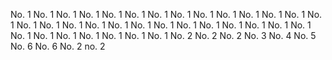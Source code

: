 No. 1 No. 1 No. 1 No. 1 No. 1 No. 1 No. 1 No. 1 No. 1 No. 1 No. 1 No. 1 No. 1 No. 1 No. 1 No. 1 No. 1 No. 1 No. 1 No. 1 No. 1 No. 1 No. 1 No. 1 No. 1 No. 1 No. 1 No. 1 No. 1 No. 1 No. 1 No. 1 No. 1 No. 1
No. 2
No. 2
No. 2
No. 3
No. 4
No. 5
No. 6
No. 6
No. 2
no. 2